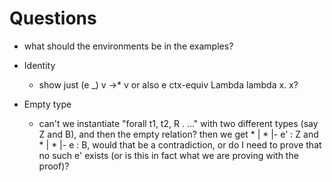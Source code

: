 # Questions

- what should the environments be in the examples?

- Identity
  - show just (e _) v ->* v or also e ctx-equiv Lambda lambda x. x?
  
- Empty type
  - can't we instantiate "forall t1, t2, R . ..." with two different types (say Z and B), and then the empty relation? then we get * | * |- e' : Z and * | * |- e : B, would that be a contradiction, or do I need to prove that no such e' exists (or is this in fact what we are proving with the proof)?
